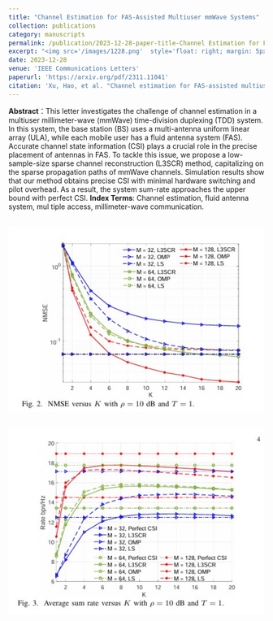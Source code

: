 ```yaml
---
title: "Channel Estimation for FAS-Assisted Multiuser mmWave Systems"
collection: publications
category: manuscripts
permalink: /publication/2023-12-28-paper-title-Channel Estimation for FAS-Assisted Multiuser mmWave Systems
excerpt: "<img src='/images/1228.png'  style='float: right; margin: 5px;'> "This paper proposes a low-samplesize sparse channel reconstruction (L3SCR) method for FAS-assisted multiuser mmWave systems, achieving accurate channel estimation with minimal hardware switching and pilot overhead, thereby maximizing system sum-rate.
date: 2023-12-28
venue: 'IEEE Communications Letters'
paperurl: 'https://arxiv.org/pdf/2311.11041'
citation: 'Xu, Hao, et al. "Channel estimation for FAS-assisted multiuser mmWave systems." IEEE Communications Letters 28.3 (2023): 632-636.'
---
```



**Abstract**：This letter investigates the challenge of channel estimation in a multiuser millimeter-wave (mmWave) time-division duplexing (TDD) system. In this system, the base station (BS) uses a multi-antenna uniform linear array (ULA), while each mobile user has a fluid antenna system (FAS). Accurate channel state information (CSI) plays a crucial role in the precise placement of antennas in FAS. To tackle this issue, we propose a low-sample-size sparse channel reconstruction (L3SCR) method, capitalizing on the sparse propagation paths of mmWave channels. Simulation results show that our method obtains precise CSI with minimal hardware switching and pilot overhead. As a result, the system sum-rate approaches the upper bound with perfect CSI.
**Index Terms**: Channel estimation, fluid antenna system, mul tiple access, millimeter-wave communication.



<br/><img src='/images/12281.png' width = "600">

<br/><img src='/images/12282.png' width = "600">

